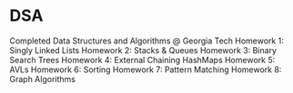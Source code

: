 # DSA
Completed Data Structures and Algorithms @ Georgia Tech
Homework 1: Singly Linked Lists
Homework 2: Stacks & Queues
Homework 3: Binary Search Trees
Homework 4: External Chaining HashMaps
Homework 5: AVLs
Homework 6: Sorting
Homework 7: Pattern Matching
Homework 8: Graph Algorithms
